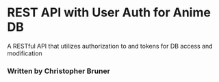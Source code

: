 # REST API with User Auth for Anime DB

A RESTful API that utilizes authorization to and tokens for DB access and modification

### Written by Christopher Bruner

